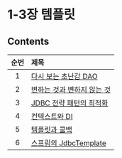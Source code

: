 # 1-3장 템플릿

## Contents

| 순번 | 제목                                                                                                                                                                                                                                                                                                                |
| :--: | :------------------------------------------------------------------------------------------------------------------------------------------------------------------------------------------------------------------------------------------------------------------------------------------------------------------ |
|  1   | [다시 보는 초난감 DAO](https://github.com/0xe82de/Study/blob/main/Spring/%ED%86%A0%EB%B9%84%EC%9D%98%20%EC%8A%A4%ED%94%84%EB%A7%81%203.1/1-3%EC%9E%A5%20%ED%85%9C%ED%94%8C%EB%A6%BF/3.1%20%EB%8B%A4%EC%8B%9C%20%EB%B3%B4%EB%8A%94%20%EC%B4%88%EB%82%9C%EA%B0%90%20DAO.md)                                           |
|  2   | [변하는 것과 변하지 않는 것](https://github.com/0xe82de/Study/blob/main/Spring/%ED%86%A0%EB%B9%84%EC%9D%98%20%EC%8A%A4%ED%94%84%EB%A7%81%203.1/1-3%EC%9E%A5%20%ED%85%9C%ED%94%8C%EB%A6%BF/3.2%20%EB%B3%80%ED%95%98%EB%8A%94%20%EA%B2%83%EA%B3%BC%20%EB%B3%80%ED%95%98%EC%A7%80%20%EC%95%8A%EB%8A%94%20%EA%B2%83.md) |
|  3   | [JDBC 전략 패턴의 최적화](https://github.com/0xe82de/Study/blob/main/Spring/%ED%86%A0%EB%B9%84%EC%9D%98%20%EC%8A%A4%ED%94%84%EB%A7%81%203.1/1-3%EC%9E%A5%20%ED%85%9C%ED%94%8C%EB%A6%BF/3.3%20JDBC%20%EC%A0%84%EB%9E%B5%20%ED%8C%A8%ED%84%B4%EC%9D%98%20%EC%B5%9C%EC%A0%81%ED%99%94.md)                              |
|  4   | [컨텍스트와 DI](https://github.com/0xe82de/Study/blob/main/Spring/%ED%86%A0%EB%B9%84%EC%9D%98%20%EC%8A%A4%ED%94%84%EB%A7%81%203.1/1-3%EC%9E%A5%20%ED%85%9C%ED%94%8C%EB%A6%BF/3.4%20%EC%BB%A8%ED%85%8D%EC%8A%A4%ED%8A%B8%EC%99%80%20DI.md)                                                                           |
|  5   | [템플릿과 콜백](https://github.com/0xe82de/Study/blob/main/Spring/%ED%86%A0%EB%B9%84%EC%9D%98%20%EC%8A%A4%ED%94%84%EB%A7%81%203.1/1-3%EC%9E%A5%20%ED%85%9C%ED%94%8C%EB%A6%BF/3.5%20%ED%85%9C%ED%94%8C%EB%A6%BF%EA%B3%BC%20%EC%BD%9C%EB%B0%B1.md)                                                                    |
|  6   | [스프링의 JdbcTemplate](https://github.com/0xe82de/Study/blob/main/Spring/%ED%86%A0%EB%B9%84%EC%9D%98%20%EC%8A%A4%ED%94%84%EB%A7%81%203.1/1-3%EC%9E%A5%20%ED%85%9C%ED%94%8C%EB%A6%BF/3.6%20%EC%8A%A4%ED%94%84%EB%A7%81%EC%9D%98%20JdbcTemplate.md)                                                                  |
